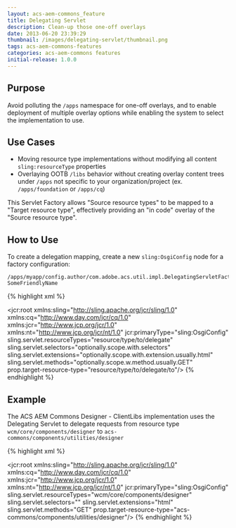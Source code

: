 ```yaml
---
layout: acs-aem-commons_feature
title: Delegating Servlet
description: Clean-up those one-off overlays
date: 2013-06-20 23:39:29
thumbnail: /images/delegating-servlet/thumbnail.png
tags: acs-aem-commons-features
categories: acs-aem-commons features
initial-release: 1.0.0
---
```


## Purpose

Avoid polluting the `/apps` namespace for one-off overlays, and to enable deployment of multiple overlay options while enabling the system to select the implementation to use. 


## Use Cases

* Moving resource type implementations without modifying all content `sling:resourceType` properties
* Overlaying OOTB `/libs` behavior without creating overlay content trees under `/apps` not specific to your organization/project (ex. `/apps/foundation` or `/apps/cq`)


This Servlet Factory allows "Source resource types" to be mapped to a "Target resource type", effectively providing
an "in code" overlay of the "Source resource type".

## How to Use

To create a delegation mapping, create a new `sling:OsgiConfig` node for a factory configuration:

    /apps/myapp/config.author/com.adobe.acs.util.impl.DelegatingServletFactoryImpl-SomeFriendlyName

{% highlight xml %}
<?xml version="1.0" encoding="UTF-8"?>
<jcr:root xmlns:sling="http://sling.apache.org/jcr/sling/1.0" xmlns:cq="http://www.day.com/jcr/cq/1.0"
    xmlns:jcr="http://www.jcp.org/jcr/1.0" xmlns:nt="http://www.jcp.org/jcr/nt/1.0"
    jcr:primaryType="sling:OsgiConfig"
    sling.servlet.resourceTypes="resource/type/to/delegate"
    sling.servlet.selectors="optionally.scope.with.selectors"
    sling.servlet.extensions="optionally.scope.with.extension.usually.html"
    sling.servlet.methods="optionally.scope.w.method.usually.GET"
    prop.target-resource-type="resource/type/to/delegate/to"/>
{% endhighlight %}        

## Example

The ACS AEM Commons Designer - ClientLibs implementation uses the Delegating Servlet to delegate requests from resource type `wcm/core/components/designer` to `acs-commons/components/utilities/designer`

{% highlight xml %}
<?xml version="1.0" encoding="UTF-8"?>
<jcr:root xmlns:sling="http://sling.apache.org/jcr/sling/1.0" xmlns:cq="http://www.day.com/jcr/cq/1.0"
    xmlns:jcr="http://www.jcp.org/jcr/1.0" xmlns:nt="http://www.jcp.org/jcr/nt/1.0"
    jcr:primaryType="sling:OsgiConfig"
    sling.servlet.resourceTypes="wcm/core/components/designer"
    sling.servlet.selectors=""
    sling.servlet.extensions="html"
    sling.servlet.methods="GET"
    prop.target-resource-type="acs-commons/components/utilities/designer"/>
{% endhighlight %}        
